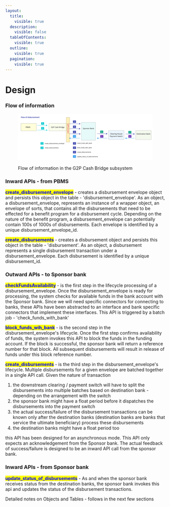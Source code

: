 ```yaml
---
layout:
  title:
    visible: true
  description:
    visible: false
  tableOfContents:
    visible: true
  outline:
    visible: true
  pagination:
    visible: true
---
```


# Design

### Flow of information

<figure><img src="../../../.gitbook/assets/Gitbook-G2PCB-Flow.jpg" alt=""><figcaption><p>Flow of information in the G2P Cash Bridge subsystem</p></figcaption></figure>

### Inward APIs - from PBMS

<mark style="color:blue;">**create\_disbursement\_envelope**</mark> - creates a disbursement envelope object and persists this object in the table - 'disbursement\_envelope'. As an object, a disbursement\_envelope, represents an instance of a wrapper object, an envelope of sorts, that contains all the disbursements that need to be effected for a benefit program for a disbursement cycle. Depending on the nature of the benefit program, a disbursement\_envelope can potentially contain 100s of 1000s of disbursements. Each envelope is identified by a unique disbursement\_envelope\_id.

<mark style="color:blue;">**create\_disbursements**</mark> - creates a disbursement object and persists this object in the table - 'disbursement'. As an object, a disbursement represents a single disbursement transaction under a disbursement\_envelope. Each disbursement is identified by a unique disbursement\_id.

### Outward APIs - to Sponsor bank

<mark style="color:blue;">**checkFundsAvailability**</mark> - is the first step in the lifecycle processing of a disbursement\_envelope. Once the disbursement\_envelope is ready for processing, the system checks for available funds in the bank account with the Sponsor bank. Since we will need specific connectors for connecting to banks, these APIs have been abstracted to an interface and bank specific connectors that implement these interfaces. This API is triggered by a batch job - 'check\_funds\_with\_bank'

<mark style="color:blue;">**block\_funds\_wih\_bank**</mark> - is the second step in the disbursement\_envelope's lifecycle. Once the first step confirms availability of funds, the system invokes this API to block the funds in the funding account. If the block is successful, the sponsor bank will return a reference number for that block. All subsequent disbursements will result in release of funds under this block reference number.

<mark style="color:blue;">**create\_disbursements**</mark> - is the third step in the disbursement\_envelope's lifecycle. Multiple disbursements for a given envelope are batched together in a single API call. Given the nature of transaction&#x20;

1. the downstream clearing / payment switch will have to split the disbursements into multiple batches based on destination bank - depending on the arrangement with the switch
2. the sponsor bank might have a float period before it dispatches the disbursements into the payment switch
3. the actual success/failure of the disbursement transactions can be known only after the destination banks (destination banks are banks that service the ultimate beneficiary) process these disbursements
4. the destination banks might have a float period too

this API has been designed for an asynchronous mode. This API only expects an acknowledgement from the Sponsor bank. The actual feedback of success/failure is designed to be an inward API call from the sponsor bank.

### Inward APIs - from Sponsor bank

<mark style="color:blue;">**update\_status\_of\_disbursements**</mark> - As and when the sponsor bank receives status from the destination banks, the sponsor bank invokes this api and updates the status of the disbursement transactions.



Detailed notes on Objects and Tables - follows in the next few sections
